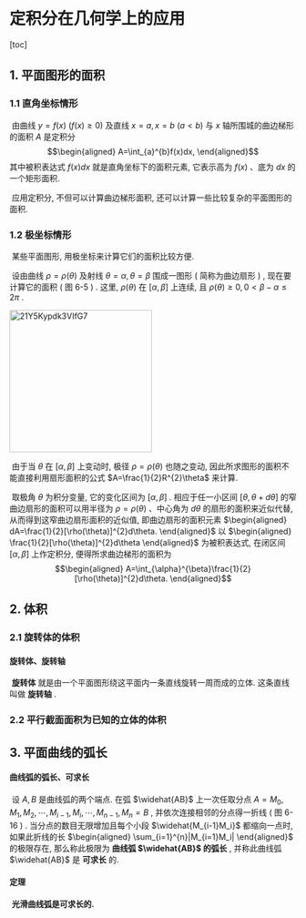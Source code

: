 # 定积分在几何学上的应用



[toc]



## 1. 平面图形的面积

### 1.1 直角坐标情形

​	由曲线 $y=f(x)\ (f(x)\geq{0})$ 及直线 $x=a, x=b\ (a<b)$ 与 $x$ 轴所围城的曲边梯形的面积 $A$ 是定积分 $$\begin{aligned} A=\int_{a}^{b}f(x)dx, \end{aligned}$$ 其中被积表达式 $f(x)dx$ 就是直角坐标下的面积元素, 它表示高为 $f(x)$ 、底为 $dx$ 的一个矩形面积. 

​	应用定积分, 不但可以计算曲边梯形面积, 还可以计算一些比较复杂的平面图形的面积. 	

### 1.2 极坐标情形

​	某些平面图形, 用极坐标来计算它们的面积比较方便.

​	设由曲线 $\rho=\rho(\theta)$ 及射线 $\theta=\alpha, \theta=\beta$ 围成一图形 ( 简称为曲边扇形 ) , 现在要计算它的面积 ( 图 6-5 ) . 这里,  $\rho(\theta)$ 在 $[\alpha, \beta]$ 上连续, 且 $\rho(\theta)\geq{0}, 0<\beta-\alpha\leq{2\pi}$ . 

<img src='https://i.loli.net/2020/12/23/21Y5Kypdk3VIfG7.png' alt='21Y5Kypdk3VIfG7' width="250px">

​	由于当 $\theta$ 在 $[\alpha, \beta]$ 上变动时, 极径 $\rho=\rho(\theta)$ 也随之变动, 因此所求图形的面积不能直接利用扇形面积的公式 $A=\frac{1}{2}R^{2}\theta$ 来计算. 

​	取极角 $\theta$ 为积分变量, 它的变化区间为 $[\alpha, \beta]$ . 相应于任一小区间 $[\theta, \theta+d\theta]$ 的窄曲边扇形的面积可以用半径为 $\rho=\rho(\theta)$ 、中心角为 $d\theta$ 的扇形的面积来近似代替, 从而得到这窄曲边扇形面积的近似值, 即曲边扇形的面积元素 $\begin{aligned} dA=\frac{1}{2}[\rho(\theta)]^{2}d\theta. \end{aligned}$ 以 $\begin{aligned} \frac{1}{2}[\rho(\theta)]^{2}d\theta \end{aligned}$ 为被积表达式, 在闭区间 $[\alpha, \beta]$ 上作定积分, 便得所求曲边梯形的面积为 $$\begin{aligned} A=\int_{\alpha}^{\beta}\frac{1}{2}[\rho(\theta)]^{2}d\theta. \end{aligned}$$ 



## 2. 体积

### 2.1 旋转体的体积

#### 旋转体、旋转轴

​	**旋转体** 就是由一个平面图形绕这平面内一条直线旋转一周而成的立体. 这条直线叫做 **旋转轴** .

### 2.2 平行截面面积为已知的立体的体积



## 3. 平面曲线的弧长

#### 曲线弧的弧长、可求长

​	设 $A,B$ 是曲线弧的两个端点. 在弧 $\widehat{AB}$ 上一次任取分点 $A=M_0, M_1, M_2, \cdots,M_{i-1}, M_i, \cdots, M_{n-1}, M_n=B$ , 并依次连接相邻的分点得一折线 ( 图 6-16 ) . 当分点的数目无限增加且每个小段 $\widehat{M_{i-1}M_i}$ 都缩向一点时, 如果此折线的长 $\begin{aligned} \sum_{i=1}^{n}|M_{i=1}M_i| \end{aligned}$ 的极限存在, 那么称此极限为 **曲线弧 $\widehat{AB}$ 的弧长** , 并称此曲线弧 $\widehat{AB}$ 是 **可求长** 的. 

#### 定理

​	**光滑曲线弧是可求长的.**

